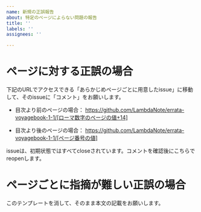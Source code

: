 ```yaml
---
name: 新規の正誤報告
about: 特定のページによらない問題の報告
title: ''
labels: ''
assignees: ''

---
```


# ページに対する正誤の場合

下記のURLでアクセスできる「あらかじめページごとに用意したissue」に移動して、そのissueに「コメント」をお願いします。

* 目次より前のページの場合：
  https://github.com/LambdaNote/errata-voyagebook-1-1/[ローマ数字のページの値+14]

* 目次より後のページの場合：
  https://github.com/LambdaNote/errata-voyagebook-1-1/[ページ番号の値]

issueは、初期状態ではすべてcloseされています。コメントを確認後にこちらでreopenします。

# ページごとに指摘が難しい正誤の場合

このテンプレートを消して、そのまま本文の記載をお願いします。
